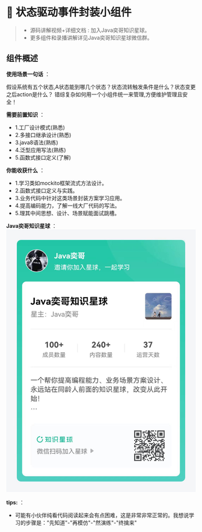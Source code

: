 # 🥤 状态驱动事件封装小组件

> - 源码讲解视频+详细文档 : 加入Java奕哥知识星球。
> - 更多组件和录播讲解详见Java奕哥知识星球微信群。

## 组件概述

**使用场景一句话** ：

假设系统有五个状态,A状态能到哪几个状态？状态流转触发条件是什么？状态变更之后action是什么？
错综复杂如何用一个小组件统一来管理,方便维护管理且安全！

**需要前置知识** ：

- 1.工厂设计模式(熟悉)
- 2.多接口继承设计(熟悉)
- 3.java8语法(熟练)
- 4.泛型应用写法(熟练)
- 5.函数式接口定义(了解)

**你能收获什么** ：

- 1.学习类如mockito框架流式方法设计。
- 2.函数式接口定义与实践。
- 3.业务代码中针对这类场景封装方案学习应用。
- 4.提高编码能力，了解一线大厂代码的写法。
- 5.理其中间思想、设计、场景赋能面试跳槽。

**Java奕哥知识星球** ：
![](./src/xingqiu/img.png)

**tips:** ：
- 可能有小伙伴纯看代码阅读起来会有点困难，这是非常非常正常的。我想说学习的步骤是："先知道"-"再模仿"-"然演练"-"终擒来"

